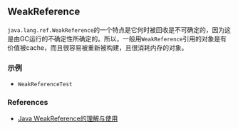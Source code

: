 ## WeakReference

`java.lang.ref.WeakReference`的一个特点是它何时被回收是不可确定的，因为这是由GC运行的不确定性所确定的。所以，一般用`WeakReference`引用的对象是有价值被cache，而且很容易被重新被构建，且很消耗内存的对象。

### 示例
- `WeakReferenceTest`

### References
- [Java WeakReference的理解与使用](https://www.tuicool.com/articles/imyueq)

